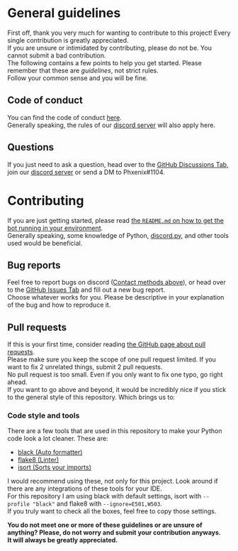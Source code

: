 # General guidelines
First off, thank you very much for wanting to contribute to this project! Every single contribution is greatly appreciated.   
If you are unsure or intimidated by contributing, please do not be. You cannot submit a bad contribution.  
The following contains a few points to help you get started. Please remember that these are *guidelines*, not strict rules.  
Follow your common sense and you will be fine.  

## Code of conduct
You can find the code of conduct [here](https://github.com/atomflunder/Tabuu-3.0-Bot/blob/main/.github/CODE_OF_CONDUCT.md).  
Generally speaking, the rules of our [discord server](https://discord.gg/ssbutg) will also apply here.  

## Questions
If you just need to ask a question, head over to the [GitHub Discussions Tab](https://github.com/atomflunder/Tabuu-3.0-Bot/discussions), join our [discord server](https://discord.gg/ssbutg) or send a DM to Phxenix#1104.  

# Contributing
If you are just getting started, please read [the `README.md` on how to get the bot running in your environment](https://github.com/atomflunder/Tabuu-3.0-Bot#running-the-bot).  
Generally speaking, some knowledge of Python, [discord.py](https://github.com/Rapptz/discord.py), and other tools used would be beneficial.

## Bug reports
Feel free to report bugs on discord ([Contact methods above](https://github.com/atomflunder/Tabuu-3.0-Bot/blob/main/.github/CONTRIBUTING.md#questions)), or head over to the [GitHub Issues Tab](https://github.com/atomflunder/Tabuu-3.0-Bot/issues) and fill out a new bug report.   
Choose whatever works for you. Please be descriptive in your explanation of the bug and how to reproduce it.

## Pull requests
If this is your first time, consider reading [the GitHub page about pull requests](https://docs.github.com/en/pull-requests/collaborating-with-pull-requests/proposing-changes-to-your-work-with-pull-requests/about-pull-requests).  
Please make sure you keep the scope of one pull request limited. If you want to fix 2 unrelated things, submit 2 pull requests.  
No pull request is too small. Even if you only want to fix one typo, go right ahead.  
If you want to go above and beyond, it would be incredibly nice if you stick to the general style of this repository. Which brings us to:

### Code style and tools
There are a few tools that are used in this repository to make your Python code look a lot cleaner. These are:  
- [black (Auto formatter)](https://github.com/psf/black)
- [flake8 (Linter)](https://github.com/PyCQA/flake8)
- [isort (Sorts your imports)](https://github.com/PyCQA/isort)

I would recommend using these, not only for this project. Look around if there are any integrations of these tools for your IDE.  
For this repository I am using black with default settings, isort with `--profile "black"` and flake8 with `--ignore=E501,W503`.  
If you truly want to check all the boxes, feel free to copy those settings.  

**You do not meet one or more of these guidelines or are unsure of anything? Please, do not worry and submit your contribution anyways.  
It will always be greatly appreciated.**  
